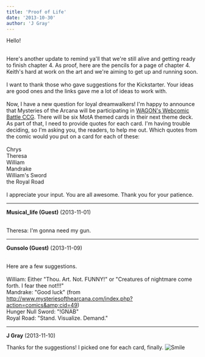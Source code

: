 ```yaml
---
title: 'Proof of Life'
date: '2013-10-30'
author: 'J Gray'
---
```


Hello!<div><br></div><div>Here's another update to remind ya'll that we're still alive and getting ready to finish chapter 4. As proof, here are the pencils for a page of chapter 4. Keith's hard at work on the art and we're aiming to get up and running soon.</div><div><br></div><div>I want to thank those who gave suggestions for the Kickstarter. Your ideas are good ones and the links gave me a lot of ideas to work with.</div><div><br></div><div>Now, I have a new question for loyal dreamwalkers! I'm happy to announce that Mysteries of the Arcana will be participating in <a href="http://www.wagonwebcomicbattle.com/cardgame/" class="" classname="" target="_blank" name="">WAGON's Webcomic Battle CCG</a>. There will be six MotA themed cards in their next theme deck. As part of that, I need to provide quotes for each card. I'm having trouble deciding, so I'm asking you, the readers, to help me out. Which quotes from the comic would you put on a card for each of these:</div><div><br></div><div>Chrys</div><div>Theresa</div><div>William</div><div>Mandrake</div><div>William's Sword</div><div>the Royal Road</div><div><br></div><div>I appreciate your input. You are all awesome. Thank you for your patience.</div>

---
**Musical_life (Guest)** (2013-11-01)

<br> Theresa: I'm gonna need my gun.

---
**Gunsolo (Guest)** (2013-11-09)

<br> Here are a few suggestions.<br><br>William: Either "Thou. Art. Not. FUNNY!" or "Creatures of nightmare come forth. I fear thee not!!!"<br>Mandrake: "Good luck" (from http://www.mysteriesofthearcana.com/index.php?action=comics&amp;cid=49)<br>Hunger Null Sword: "!GNAB"<br>Royal Road: "Stand. Visualize. Demand."<br>

---
**J Gray** (2013-11-10)

Thanks for the suggestions! I picked one for each card, finally. <img src="//smilies/smile.gif" alt="Smile" border="0"><br><br>

